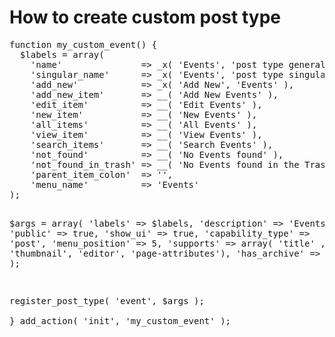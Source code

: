 <h1>How to create custom post type</h1>
<pre>
function my_custom_event() {
  $labels = array(
    'name'               => _x( 'Events', 'post type general name' ),
    'singular_name'      => _x( 'Events', 'post type singular name' ),
    'add_new'            => _x( 'Add New', 'Events' ),
    'add_new_item'       => __( 'Add New Events' ),
    'edit_item'          => __( 'Edit Events' ),
    'new_item'           => __( 'New Events' ),
    'all_items'          => __( 'All Events' ),
    'view_item'          => __( 'View Events' ),
    'search_items'       => __( 'Search Events' ),
    'not_found'          => __( 'No Events found' ),
    'not_found_in_trash' => __( 'No Events found in the Trash' ), 
    'parent_item_colon'  => '',
    'menu_name'          => 'Events'
);

$args = array(
    'labels'        => $labels,
    'description'   => 'Events',
    'public'        => true,
    'show_ui'        => true,
    'capability_type'  => 'post',
    'menu_position' => 5,
    'supports'      => array( 'title' , 'thumbnail', 'editor', 'page-attributes'),
    'has_archive'   => true,
);   

register_post_type( 'event', $args );   
}
add_action( 'init', 'my_custom_event' );
</pre>
